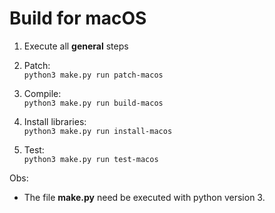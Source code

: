 # Build for macOS

1. Execute all **general** steps

2. Patch:  
```python3 make.py run patch-macos```  

3. Compile:  
```python3 make.py run build-macos```  
  
4. Install libraries:  
```python3 make.py run install-macos```  

5. Test:  
```python3 make.py run test-macos```  

Obs:
- The file **make.py** need be executed with python version 3.  
